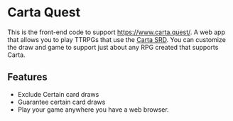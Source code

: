 # Carta Quest
This is the front-end code to support https://www.carta.quest/. A web app that allows you to play TTRPGs that use the [Carta SRD](https://peachgardengames.itch.io/carta-srd). You can customize the draw and game to support just about any RPG created that supports Carta.

## Features
- Exclude Certain card draws
- Guarantee certain card draws
- Play your game anywhere you have a web browser. 
